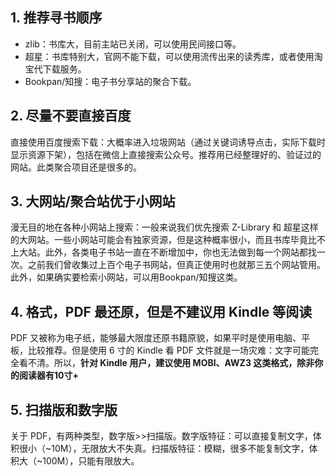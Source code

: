 ## 1. 推荐寻书顺序

- zlib：书库大，目前主站已关闭，可以使用民间接口等。
- 超星：书库特别大，官网不能下载，可以使用流传出来的读秀库，或者使用淘宝代下载服务。
- Bookpan/知搜：电子书分享站的聚合下载。

## 2. 尽量不要直接百度

直接使用百度搜索下载：大概率进入垃圾网站（通过关键词诱导点击，实际下载时显示资源下架），包括在微信上直接搜索公众号。推荐用已经整理好的、验证过的网站。此类聚合项目还是很多的。

## 3. 大网站/聚合站优于小网站

漫无目的地在各种小网站上搜索：一般来说我们优先搜索 Z-Library 和 超星这样的大网站。一些小网站可能会有独家资源，但是这种概率很小，而且书库毕竟比不上大站。此外，各类电子书站一直在不断增加中，你也无法做到每一个网站都找一次。之前我们曾收集过上百个电子书网站，但真正使用时也就那三五个网站管用。此外，如果确实要检索小网站，可以用Bookpan/知搜这类。

## 4. 格式，PDF 最还原，但是不建议用 Kindle 等阅读

PDF 又被称为电子纸，能够最大限度还原书籍原貌，如果平时是使用电脑、平板，比较推荐。但是使用 6 寸的 Kindle 看 PDF 文件就是一场灾难：文字可能完全看不清。所以，**针对 Kindle 用户，建议使用 MOBI、AWZ3 这类格式，除非你的阅读器有10寸+**

## 5. 扫描版和数字版

关于 PDF，有两种类型，数字版>>扫描版。数字版特征：可以直接复制文字，体积很小（~10M），无限放大不失真。扫描版特征：模糊，很多不能复制文字，体积大（~100M），只能有限放大。


